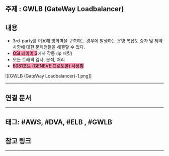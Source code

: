 

## 주제 :  GWLB (GateWay Loadbalancer)


## 내용 


- 3rd-party를 이용해 방화벽을 구축하는 경우에 발생하는 운영 복잡도 증가 및 제약 사항에 대한 문제점들을 해결할 수 있다.
- <mark style="background: #FF5582A6;">OSI 레이어 3</mark>에서 작동 (ip 패킷)
- 모든 트래픽 검사, 분석, 처리
- <mark style="background: #FF5582A6;">6081포트 (GENEVE 프로토콜) 사용함</mark>


![[GWLB (GateWay Loadbalancer)-1.png]]


----


## 연결 문서







---

## 태그: #AWS, #DVA, #ELB , #GWLB





## 참고 링크




---
